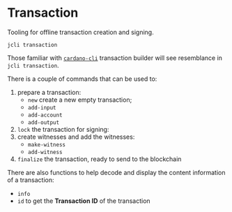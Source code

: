 # Transaction

Tooling for offline transaction creation and signing.

```
jcli transaction
```

Those familiar with [`cardano-cli`](http://github.com/input-output-hk/cardano-cli)
transaction builder will see resemblance in `jcli transaction`.

There is a couple of commands that can be used to:

1. prepare a transaction:
    - `new` create a new empty transaction;
    - `add-input`
    - `add-account`
    - `add-output`
2. `lock` the transaction for signing:
3. create witnesses and add the witnesses:
    - `make-witness`
    - `add-witness`
4. `finalize` the transaction, ready to send to the blockchain

There are also functions to help decode and display the
content information of a transaction:

* `info`
* `id` to get the **Transaction ID** of the transaction
